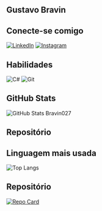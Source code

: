 ## Gustavo Bravin

## Conecte-se comigo

[![LinkedIn](https://img.shields.io/badge/LinkedIn-0077B5?style=for-the-badge&logo=linkedin&logoColor=white)](https://www.linkedin.com/in/gustavo-de-souza-bravin-898359306)
[![Instagram](https://img.shields.io/badge/-Instagram-%23E4405F?style=for-the-badge&logo=instagram&logoColor=white)](https://www.instagram.com/bravin_027/)

## Habilidades

![C#](https://img.shields.io/badge/C%23-239120?style=for-the-badge&logo=c-sharp&logoColor=white)
![Git](https://img.shields.io/badge/GIT-E44C30?style=for-the-badge&logo=git&logoColor=white)


## GitHub Stats
![GitHub Stats Bravin027](https://github-readme-stats.vercel.app/api?username=Bravin027&theme=transparent&bg_color=000&border_color=30A3DC&show_icons=true&icon_color=30A3DC&title_color=E94D5F&text_color=FFF)
## Repositório
## Linguagem mais usada
![Top Langs](https://github-readme-stats-git-masterrstaa-rickstaa.vercel.app/api/top-langs/?username=Bravin027&bg_color=000&border_color=30A3DC&title_color=E94D5F&text_color=FFF)
## Repositório
[![Repo Card](https://github-readme-stats.vercel.app/api/pin/?username=Bravin027&repo=SEUREPOSITORIO&bg_color=000&border_color=30A3DC&show_icons=true&icon_color=30A3DC&title_color=E94D5F&text_color=FFF)](https://github.com/Bravin027/EstudoC-)
